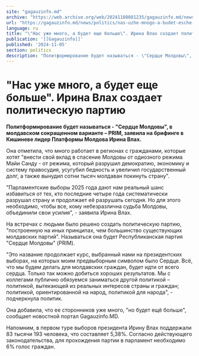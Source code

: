 ```yaml
---
site: "gagauzinfo.md"
archive: "https://web.archive.org/web/20241108081235/gagauzinfo.md/news/politics/nas-uzhe-mnogo-a-budet-esche-bolshe-irina-vlah-sozdaet-politicheskuyu-partiyu"
url: "https://gagauzinfo.md/news/politics/nas-uzhe-mnogo-a-budet-esche-bolshe-irina-vlah-sozdaet-politicheskuyu-partiyu"
language: ru
title: "\"Нас уже много, а будет еще больше\". Ирина Влах создает политическую партию"
publication: '[[Gagauzinfo]]'
published: '2024-11-05'
section: politics
description: "Политформирование будет называться - \"Сердце Молдовы\", в молдавском сокращенном варианте – PRIM, заявила на брифинге в Кишиневе лидер Платформы Молдова Ирина Влах."
---
```


# "Нас уже много, а будет еще больше". Ирина Влах создает политическую партию

**Политформирование будет называться - "Сердце Молдовы", в молдавском сокращенном варианте – PRIM, заявила на брифинге в Кишиневе лидер Платформы Молдова Ирина Влах.**

Она отметила, что много работает в регионах с гражданами, которые хотят "внести свой вклад в спасение Молдовы от одиозного режима Майи Санду - от режима, который разрушил демократию, экономику и систему правосудия, усугубил бедность и увеличил государственный долг, а также вынудил сотни тысяч молдаван покинуть страну".

"Парламентские выборы 2025 года дают нам реальный шанс избавиться от тех, кто последние четыре года систематически разрушал страну и продолжает её разрушать сегодня. Но для этого необходимо, чтобы все, кому небезразлична судьба Молдовы, объединили свои усилия", - заявила Ирина Влах.

На встречах с людьми было решено создать политическую партию, "построенную на иных принципах, чем большинство существующих молдавских партий". Называться она будет Республиканская партия "Сердце Молдовы" (PRIM).

"Это название продолжает курс, выбранный нами на президентских выборах, на которых моим предвыборным символом было Сердце. Всё, что мы будем делать для молдавских граждан, будет идти от всего сердца. Только так можно добиться хороших результатов. Мы с коллегами публично обязуемся заниматься другой политикой – политикой, вытекающей из реальных интересов страны и граждан; политикой, ориентированной на народ, политикой для народа", - подчеркнула политик.

Она добавила, что ее сторонников уже много, "но будет ещё больше", сообщает новостной портал Gagauzinfo.MD.

Напомним, в первом туре выборов президента Ирину Влах поддержали 83 тысячи 193 человека, что составляет 5,38%. Согласно действующего законодательства, для прохождения партии в парламент необходимо 6% голос граждан.